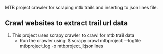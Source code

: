 MTB project crawler for scraping mtb trails and inserting to json lines file.

## Crawl websites to extract trail url data

1. This project uses scrapy crawler to crawl for mtb trail data
    * Run the crawler using:
        $ scrapy crawl mtbproject --logfile mtbproject.log -o mtbproject.jl:jsonlines
